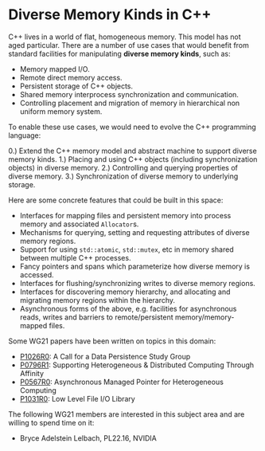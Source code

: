 Diverse Memory Kinds in C++
===========================

C++ lives in a world of flat, homogeneous memory. This model has not aged
particular. There are a number of use cases that would benefit from standard
facilities for manipulating **diverse memory kinds**, such as:

* Memory mapped I/O.
* Remote direct memory access.
* Persistent storage of C++ objects.
* Shared memory interprocess synchronization and communication.
* Controlling placement and migration of memory in hierarchical non uniform memory system.

To enable these use cases, we would need to evolve the C++ programming language:

0.) Extend the C++ memory model and abstract machine to support diverse memory kinds.
1.) Placing and using C++ objects (including synchronization objects) in diverse memory.
2.) Controlling and querying properties of diverse memory.
3.) Synchronization of diverse memory to underlying storage.

Here are some concrete features that could be built in this space:

* Interfaces for mapping files and persistent memory into process memory and associated `Allocator`s.
* Mechanisms for querying, setting and requesting attributes of diverse memory regions.
* Support for using `std::atomic`, `std::mutex`, etc in memory shared between multiple C++ processes.
* Fancy pointers and spans which parameterize how diverse memory is accessed.
* Interfaces for flushing/synchronizing writes to diverse memory regions.
* Interfaces for discovering memory hierarchy, and allocating and migrating memory regions within the hierarchy.
* Asynchronous forms of the above, e.g. facilities for asynchronous reads, writes and barriers to remote/persistent memory/memory-mapped files.

Some WG21 papers have been written on topics in this domain:

* [P1026R0](https://wg21.link/P1026R0): A Call for a Data Persistence Study Group
* [P0796R1](https://wg21.link/P0796R1): Supporting Heterogeneous & Distributed Computing Through Affinity  
* [P0567R0](https://wg21.link/P0567R0): Asynchronous Managed Pointer for Heterogeneous Computing
* [P1031R0](https://wg21.link/P1031R0): Low Level File I/O Library

The following WG21 members are interested in this subject area and are willing to spend time on it:

* Bryce Adelstein Lelbach, PL22.16, NVIDIA

